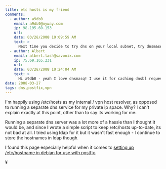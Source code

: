 ```yaml
---
title: etc hosts is my friend
comments:
  - author: a9db0
    email: a9db0@myway.com
    ip: 98.195.60.153
    url:
    date: 03/28/2008 10:09:59 AM
    text: >
      Next time you decide to try dns on your local subnet, try dnsmasq.  Works very well, is well supported and documented, and is in the Debian repository.  I use it on several networks - far easier to cope with than bind.
  - author: Albert
    email: albert.lash@savonix.com
    ip: 75.69.165.231
    url:
    date: 03/28/2008 10:24:04 AM
    text: >
      Hi a9db0 - yeah I love dnsmasq! I use it for caching dnsbl requests for several mail servers. Good stuff.
date: 2008-03-27
tags: dns,postfix,vpn
---
```

I'm happily using /etc/hosts as my internal / vpn host resolver, as opposed to running a separate dns service for my private ip space. Why? I can't explain exactly at this point, other than to say its working for me.

Running a separate dns server was a lot more of a hassle than I thought it would be, and since I wrote a simple script to keep /etc/hosts up-to-date, its not bad at all. I tried using ldap for it but it wasn't fast enough - I continue to store the hostnames in ldap though.

I found this page especially helpful when it comes to <a href="http://lists.debian.org/debian-user/2003/05/msg00579.html" rel="nofollow">setting up /etc/hostname in debian for use with postfix</a>.

¥

